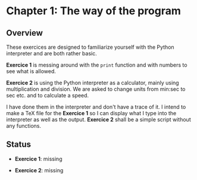 # Chapter 1: The way of the program

## Overview

These exercices are designed to familiarize yourself with the Python interpreter
and are both rather basic.

**Exercice 1** is messing around with the `print` function and with numbers to 
see what is allowed.

**Exercice 2** is using the Python interpreter as a calculator, mainly using
multiplication and division. We are asked to change units from min:sec to sec
etc. and to calculate a speed.

I have done them in the interpreter and don't have a trace of it. I intend to 
make a TeX file for the **Exercice 1** so I can display what I type into 
the interpreter as well as the output. 
**Exercice 2** shall be a simple script without any functions.

## Status

- **Exercice 1**: missing

- **Exercice 2**: missing
